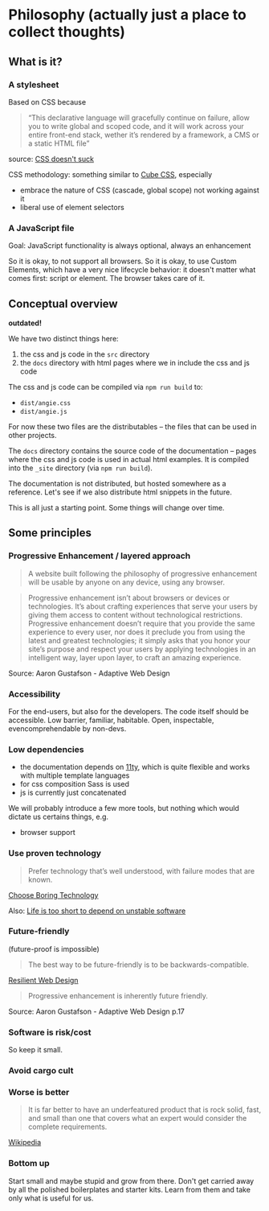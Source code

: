 # Philosophy (actually just a place to collect thoughts)

## What is it?

### A stylesheet

Based on CSS because

> “This declarative language will gracefully continue on failure, allow you to write global and scoped code, and it will work across your entire front-end stack, wether it’s rendered by a framework, a CMS or a static HTML file”

source: [CSS doesn't suck](https://archive.hankchizljaw.com/wrote/css-doesnt-suck/)

CSS methodology: something similar to [Cube CSS](https://cube.fyi/#what-does-cube-css-stand-for), especially

- embrace the nature of CSS (cascade, global scope) not working against it
- liberal use of element selectors

### A JavaScript file

Goal: JavaScript functionality is always optional, always an enhancement

So it is okay, to not support all browsers. So it is okay, to use Custom Elements, which have a very nice lifecycle behavior: it doesn't matter what comes first: script or element. The browser takes care of it.

## Conceptual overview

**outdated!**

We have two distinct things here:

1. the css and js code in the `src` directory
2. the `docs` directory with html pages where we in include the css and js code

The css and js code can be compiled via `npm run build` to:

- `dist/angie.css`
- `dist/angie.js`

For now these two files are the distributables – the files that can be used in other projects.

The `docs` directory contains the source code of the documentation – pages where the css and js code is used in actual html examples. It is compiled into the `_site` directory (via `npm run build`).

The documentation is not distributed, but hosted somewhere as a reference. Let's see if we also distribute html snippets in the future.

This is all just a starting point. Some things will change over time.

## Some principles

### Progressive Enhancement / layered approach

> A website built following the philosophy of progressive enhancement will be usable by anyone on any device, using any browser.

> Progressive enhancement isn’t about browsers or devices or technologies. It’s about crafting experiences that serve your users by giving them access to content without technological restrictions. Progressive enhancement doesn’t require that you provide the same experience to every user, nor does it preclude you from using the latest and greatest technologies; it simply asks that you honor your site’s purpose and respect your users by applying technologies in an intelligent way, layer upon layer, to craft an amazing experience.

Source: Aaron Gustafson - Adaptive Web Design

### Accessibility

For the end-users, but also for the developers. The code itself should be accessible. Low barrier, familiar, habitable. Open, inspectable, evencomprehendable by non-devs.

### Low dependencies

- the documentation depends on [11ty](https://www.11ty.dev/docs/), which is quite flexible and works with multiple template languages
- for css composition Sass is used
- js is currently just concatenated

We will probably introduce a few more tools, but nothing which would dictate us certains things, e.g.

- browser support

### Use proven technology

> Prefer technology that’s well understood, with failure modes that are known.

[Choose Boring Technology](https://boringtechnology.club/)

Also: [Life is too short to depend on unstable software](https://blog.sidebits.tech/life-is-too-short-to-depend-on-unstable-software/)

### Future-friendly

(future-proof is impossible)

> The best way to be future-friendly is to be backwards-compatible.

[Resilient Web Design](https://resilientwebdesign.com/)

> Progressive enhancement is inherently future friendly.

Source: Aaron Gustafson - Adaptive Web Design p.17

### Software is risk/cost

So keep it small.

### Avoid cargo cult

### Worse is better

> It is far better to have an underfeatured product that is rock solid, fast, and small than one that covers what an expert would consider the complete requirements.

[Wikipedia](https://en.wikipedia.org/wiki/Worse_is_better)

### Bottom up

Start small and maybe stupid and grow from there. Don't get carried away by all the polished boilerplates and starter kits. Learn from them and take only what is useful for us.
